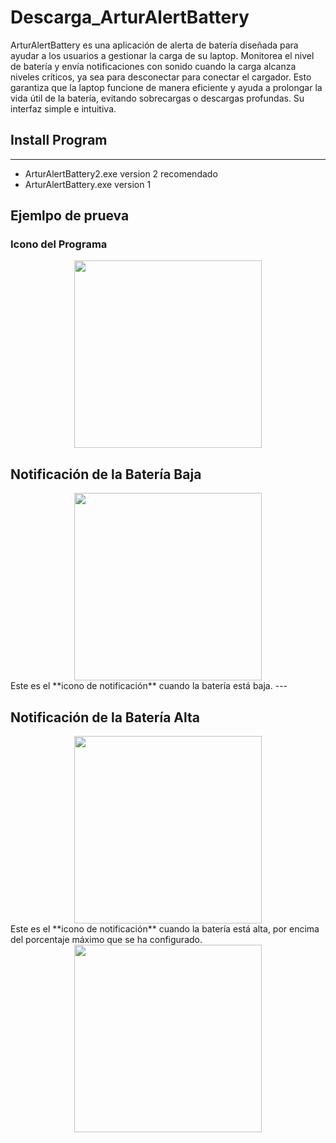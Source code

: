 # Descarga_ArturAlertBattery
ArturAlertBattery es una aplicación de alerta de batería diseñada para ayudar a los usuarios a gestionar la carga de su laptop. Monitorea el nivel de batería y envía notificaciones con sonido cuando la carga alcanza niveles críticos, ya sea para desconectar para conectar el cargador. Esto garantiza que la laptop funcione de manera eficiente y ayuda a prolongar la vida útil de la batería, evitando sobrecargas o descargas profundas. Su interfaz simple e intuitiva.

## Install Program
---
*  ArturAlertBattery2.exe  version 2 recomendado 
*  ArturAlertBattery.exe  version 1  

## Ejemlpo de prueva
### Icono del Programa
<div style="text-align:center;">
  <img src="https://github.com/user-attachments/assets/7a8cb347-35c0-4998-b00e-51e2952035ed" width="300"/>
</div>


## Notificación de la Batería Baja
<div style="text-align:center;">
  <img src="https://github.com/user-attachments/assets/ec98ded8-18d6-40c5-9d7c-4d603359fb6f" width="300"/>
</div>
Este es el **icono de notificación** cuando la batería está baja.
---


## Notificación de la Batería Alta
<div style="text-align:center;">
  <img src="https://github.com/user-attachments/assets/8f04d48f-f136-4257-bf4d-d3c00751ff09" width="300"/>
</div>
Este es el **icono de notificación** cuando la batería está alta, por encima del porcentaje máximo que se ha configurado.
<div style="text-align:center;">
  <img src="https://github.com/user-attachments/assets/f6da8952-a62b-405c-b939-6b1190ce2997" width="300"/>
</div>
